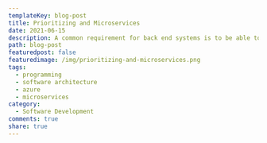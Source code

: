 ```yaml
---
templateKey: blog-post
title: Prioritizing and Microservices
date: 2021-06-15
description: A common requirement for back end systems is to be able to prioritize requests. With a small number of moving pieces, a simple prioritization system works fine. But things grow more complicated when a full microservices architecture is considered.
path: blog-post
featuredpost: false
featuredimage: /img/prioritizing-and-microservices.png
tags:
  - programming
  - software architecture
  - azure
  - microservices
category:
  - Software Development
comments: true
share: true
---
```


